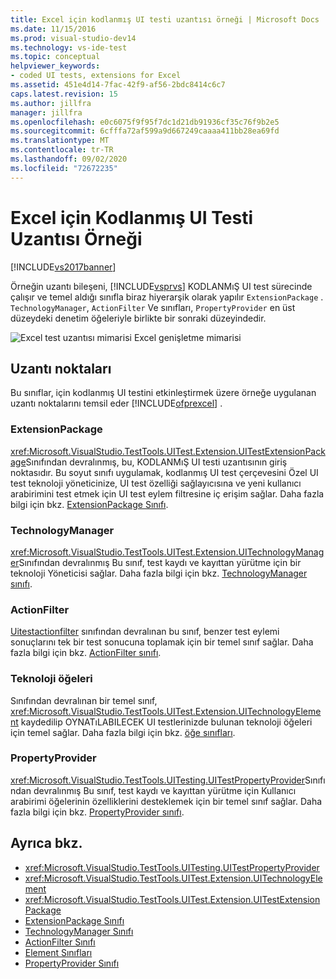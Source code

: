 ```yaml
---
title: Excel için kodlanmış UI testi uzantısı örneği | Microsoft Docs
ms.date: 11/15/2016
ms.prod: visual-studio-dev14
ms.technology: vs-ide-test
ms.topic: conceptual
helpviewer_keywords:
- coded UI tests, extensions for Excel
ms.assetid: 451e4d14-7fac-42f9-af56-2bdc8414c6c7
caps.latest.revision: 15
ms.author: jillfra
manager: jillfra
ms.openlocfilehash: e0c6075f9f95f7dc1d21db91936cf35c76f9b2e5
ms.sourcegitcommit: 6cfffa72af599a9d667249caaaa411bb28ea69fd
ms.translationtype: MT
ms.contentlocale: tr-TR
ms.lasthandoff: 09/02/2020
ms.locfileid: "72672235"
---
```

# <a name="sample-coded-ui-test-extension-for-excel"></a>Excel için Kodlanmış UI Testi Uzantısı Örneği
[!INCLUDE[vs2017banner](../includes/vs2017banner.md)]

Örneğin uzantı bileşeni, [!INCLUDE[vsprvs](../includes/vsprvs-md.md)] KODLANMıŞ UI test sürecinde çalışır ve temel aldığı sınıfla biraz hiyerarşik olarak yapılır `ExtensionPackage` . `TechnologyManager`, `ActionFilter` Ve sınıfları, `PropertyProvider` en üst düzeydeki denetim öğeleriyle birlikte bir sonraki düzeyindedir.

 ![Excel test uzantısı mimarisi](../test/media/excel-extarch.png "Excel_ExtArch") Excel genişletme mimarisi

## <a name="extension-points"></a>Uzantı noktaları
 Bu sınıflar, için kodlanmış UI testini etkinleştirmek üzere örneğe uygulanan uzantı noktalarını temsil eder [!INCLUDE[ofprexcel](../includes/ofprexcel-md.md)] .

### <a name="extensionpackage"></a>ExtensionPackage
 <xref:Microsoft.VisualStudio.TestTools.UITest.Extension.UITestExtensionPackage>Sınıfından devralınmış, bu, KODLANMıŞ UI testi uzantısının giriş noktasıdır. Bu soyut sınıfı uygulamak, kodlanmış UI test çerçevesini Özel UI test teknoloji yöneticinize, UI test özelliği sağlayıcısına ve yeni kullanıcı arabirimini test etmek için UI test eylem filtresine iç erişim sağlar. Daha fazla bilgi için bkz. [ExtensionPackage Sınıfı](../test/sample-excel-extension-extensionpackage-class.md).

### <a name="technologymanager"></a>TechnologyManager
 <xref:Microsoft.VisualStudio.TestTools.UITest.Extension.UITechnologyManager>Sınıfından devralınmış Bu sınıf, test kaydı ve kayıttan yürütme için bir teknoloji Yöneticisi sağlar. Daha fazla bilgi için bkz. [TechnologyManager sınıfı](../test/sample-excel-extension-technologymanager-class.md).

### <a name="actionfilter"></a>ActionFilter
 [Uitestactionfilter](/previous-versions/visualstudio/visual-studio-2012/dd985757(v=vs.110)) sınıfından devralınan bu sınıf, benzer test eylemi sonuçlarını tek bir test sonucuna toplamak için bir temel sınıf sağlar. Daha fazla bilgi için bkz. [ActionFilter sınıfı](../test/sample-excel-extension-actionfilter-class.md).

### <a name="technology-elements"></a>Teknoloji öğeleri
 Sınıfından devralınan bir temel sınıf, <xref:Microsoft.VisualStudio.TestTools.UITest.Extension.UITechnologyElement> kaydedilip OYNATıLABILECEK UI testlerinizde bulunan teknoloji öğeleri için temel sağlar. Daha fazla bilgi için bkz. [öğe sınıfları](../test/sample-excel-extension-element-classes.md).

### <a name="propertyprovider"></a>PropertyProvider
 <xref:Microsoft.VisualStudio.TestTools.UITesting.UITestPropertyProvider>Sınıfından devralınmış Bu sınıf, test kaydı ve kayıttan yürütme için Kullanıcı arabirimi öğelerinin özelliklerini desteklemek için bir temel sınıf sağlar. Daha fazla bilgi için bkz. [PropertyProvider sınıfı](../test/sample-excel-extension-propertyprovider-class.md).

## <a name="see-also"></a>Ayrıca bkz.

- <xref:Microsoft.VisualStudio.TestTools.UITesting.UITestPropertyProvider>
- <xref:Microsoft.VisualStudio.TestTools.UITest.Extension.UITechnologyElement>
- <xref:Microsoft.VisualStudio.TestTools.UITest.Extension.UITestExtensionPackage>
- [ExtensionPackage Sınıfı](../test/sample-excel-extension-extensionpackage-class.md)
- [TechnologyManager Sınıfı](../test/sample-excel-extension-technologymanager-class.md)
- [ActionFilter Sınıfı](../test/sample-excel-extension-actionfilter-class.md)
- [Element Sınıfları](../test/sample-excel-extension-element-classes.md)
- [PropertyProvider Sınıfı](../test/sample-excel-extension-propertyprovider-class.md)

